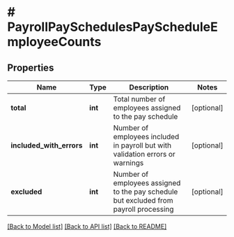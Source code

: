 # # PayrollPaySchedulesPayScheduleEmployeeCounts

## Properties

Name | Type | Description | Notes
------------ | ------------- | ------------- | -------------
**total** | **int** | Total number of employees assigned to the pay schedule | [optional]
**included_with_errors** | **int** | Number of employees included in payroll but with validation errors or warnings | [optional]
**excluded** | **int** | Number of employees assigned to the pay schedule but excluded from payroll processing | [optional]

[[Back to Model list]](../../README.md#models) [[Back to API list]](../../README.md#endpoints) [[Back to README]](../../README.md)
